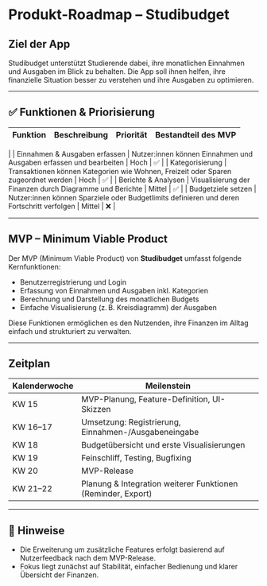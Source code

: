 # Produkt-Roadmap – Studibudget

## Ziel der App
Studibudget unterstützt Studierende dabei, ihre monatlichen Einnahmen und Ausgaben im Blick zu behalten. Die App soll ihnen helfen, ihre finanzielle Situation besser zu verstehen und ihre Ausgaben zu optimieren.

---

## ✅ Funktionen & Priorisierung

| Funktion                     | Beschreibung                                                                                 | Priorität | Bestandteil des MVP |
|------------------------------|----------------------------------------------------------------------------------------------|-----------|----------------------
|
| Einnahmen & Ausgaben erfassen | Nutzer:innen können Einnahmen und Ausgaben erfassen und bearbeiten                           | Hoch      | ✅                    |
| Kategorisierung              | Transaktionen können Kategorien wie Wohnen, Freizeit oder Sparen zugeordnet werden           | Hoch      | ✅                    |
| Berichte & Analysen         | Visualisierung der Finanzen durch Diagramme und Berichte                                     | Mittel    | ✅                    |
| Budgetziele setzen           | Nutzer:innen können Sparziele oder Budgetlimits definieren und deren Fortschritt verfolgen   | Mittel    | ❌                    |

---

## MVP – Minimum Viable Product

Der MVP (Minimum Viable Product) von **Studibudget** umfasst folgende Kernfunktionen:

- Benutzerregistrierung und Login
- Erfassung von Einnahmen und Ausgaben inkl. Kategorien
- Berechnung und Darstellung des monatlichen Budgets
- Einfache Visualisierung (z. B. Kreisdiagramm) der Ausgaben

Diese Funktionen ermöglichen es den Nutzenden, ihre Finanzen im Alltag einfach und strukturiert zu verwalten.

---

## Zeitplan

| Kalenderwoche | Meilenstein                                                    |
|---------------|----------------------------------------------------------------|
| KW 15         | MVP-Planung, Feature-Definition, UI-Skizzen                    |
| KW 16–17      | Umsetzung: Registrierung, Einnahmen-/Ausgabeneingabe           |
| KW 18         | Budgetübersicht und erste Visualisierungen                     |
| KW 19         | Feinschliff, Testing, Bugfixing                                |
| KW 20         | MVP-Release                                                     |
| KW 21–22      | Planung & Integration weiterer Funktionen (Reminder, Export)   |

---

## 📌 Hinweise

- Die Erweiterung um zusätzliche Features erfolgt basierend auf Nutzerfeedback nach dem MVP-Release.
- Fokus liegt zunächst auf Stabilität, einfacher Bedienung und klarer Übersicht der Finanzen.

